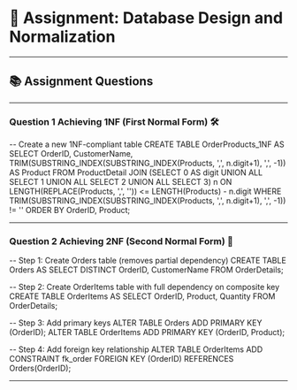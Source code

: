 # 📝 Assignment: Database Design and Normalization


--- 

## 📚 Assignment Questions

---

### Question 1 Achieving 1NF (First Normal Form) 🛠️
-- Create a new 1NF-compliant table
CREATE TABLE OrderProducts_1NF AS
SELECT 
    OrderID,
    CustomerName,
    TRIM(SUBSTRING_INDEX(SUBSTRING_INDEX(Products, ',', n.digit+1), ',', -1)) AS Product
FROM 
    ProductDetail
JOIN 
    (SELECT 0 AS digit UNION ALL SELECT 1 UNION ALL SELECT 2 UNION ALL SELECT 3) n
    ON LENGTH(REPLACE(Products, ',', '')) <= LENGTH(Products) - n.digit
WHERE
    TRIM(SUBSTRING_INDEX(SUBSTRING_INDEX(Products, ',', n.digit+1), ',', -1)) != ''
ORDER BY
    OrderID, Product;

--- 

### Question 2 Achieving 2NF (Second Normal Form) 🧩
-- Step 1: Create Orders table (removes partial dependency)
CREATE TABLE Orders AS
SELECT DISTINCT
    OrderID,
    CustomerName
FROM 
    OrderDetails;

-- Step 2: Create OrderItems table with full dependency on composite key
CREATE TABLE OrderItems AS
SELECT 
    OrderID,
    Product,
    Quantity
FROM 
    OrderDetails;

-- Step 3: Add primary keys
ALTER TABLE Orders ADD PRIMARY KEY (OrderID);
ALTER TABLE OrderItems ADD PRIMARY KEY (OrderID, Product);

-- Step 4: Add foreign key relationship
ALTER TABLE OrderItems 
ADD CONSTRAINT fk_order
FOREIGN KEY (OrderID) REFERENCES Orders(OrderID);


---
